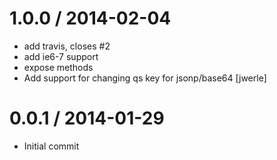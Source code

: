 
1.0.0 / 2014-02-04
==================

 * add travis, closes #2
 * add ie6-7 support
 * expose methods
 * Add support for changing qs key for jsonp/base64 [jwerle]

0.0.1 / 2014-01-29
==================

 * Initial commit
